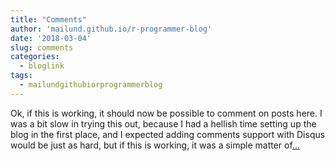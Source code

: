 ```yaml
---
title: "Comments"
author: 'mailund.github.io/r-programmer-blog'
date: '2018-03-04'
slug: comments
categories:
  - bloglink
tags:
  - mailundgithubiorprogrammerblog
---
```


Ok, if this is working, it should now be possible to comment on posts here. I was a bit slow in trying this out, because I had a hellish time setting up the blog in the first place, and I expected adding comments support with Disqus would be just as hard, but if this is working, it was a simple matter of[... <i class="fas fa-external-link-alt"></i>](https://mailund.github.io/r-programmer-blog/2018/03/04/comments/)

